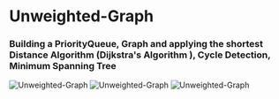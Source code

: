 # Unweighted-Graph
### Building a PriorityQueue, Graph and applying the shortest Distance Algorithm (Dijkstra's Algorithm ), Cycle Detection, Minimum Spanning Tree




![Unweighted-Graph](https://github.com/AhmedIbrahim336/Unweighted-Graph/blob/master/assets/undirected-graphs-1.png)
![Unweighted-Graph](https://github.com/AhmedIbrahim336/Unweighted-Graph/blob/master/assets/undirected-graphs-2.png)
![Unweighted-Graph](https://github.com/AhmedIbrahim336/Unweighted-Graph/blob/master/assets/undirected-graphs-3.png)

